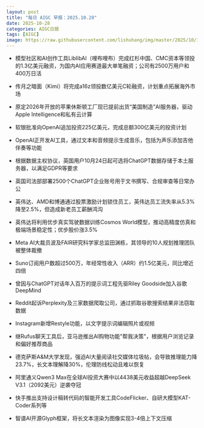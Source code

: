 ```yaml
---
layout: post
title: "每日 AIGC 早报：2025.10.28"
date: 2025-10-28
categories: AIGC日报
tags: [AIGC]
image: https://raw.githubusercontent.com/lishuhang/img/master/2025/10/1028-d.jpg
---
```


- 模型社区和AI创作工具LiblibAI（哩布哩布）完成红杉中国、CMC资本等领投的1.3亿美元融资，为国内AI应用赛道最大单笔融资；公司有2500万用户和400万日活

- 传月之暗面（Kimi）将完成a16z领投数亿美元C轮融资，计划重点拓展海外市场

- 原定2026年开放的苹果休斯顿工厂现已提前出货“美国制造”AI服务器，驱动Apple Intelligence和私有云计算

- 软银批准向OpenAI追加投资225亿美元，完成总额300亿美元的投资计划

- OpenAI正开发AI工具，通过文本和音频提示生成音乐，包括为声乐添加吉他伴奏等功能

- 根据数据主权协议，英国用户10月24日起可选将ChatGPT数据存储于本土服务器，以满足GDPR等要求

- 英国司法部部署2500个ChatGPT企业账号用于文书撰写、合规审查等日常办公

- 英伟达、AMD和博通通过股票激励计划锁住员工，英伟达员工流失率从5.3%降至2.5%，但造成新老员工薪酬鸿沟

- 英伟达将利用优步真实驾驶数据训练Cosmos World模型，推动高精度仿真和极端场景稳定性；优步股价涨3.5%

- Meta AI大裁员波及FAIR研究科学家总监田渊栋，其领导的10人规划推理团队被整体裁撤

- Suno订阅用户数超过500万，年经常性收入（ARR）约1.5亿美元，同比增近四倍

- 曾因与ChatGPT对话年入百万的提示词工程先驱Riley Goodside加入谷歌DeepMind

- Reddit起诉Perplexity及三家数据爬取公司，通过抓取谷歌搜索结果非法窃取数据

- Instagram新增Restyle功能，以文字提示词编辑照片或视频

- 继Rufus聊天工具后，亚马逊推出AI购物功能"帮我决策"，根据用户浏览记录和偏好推荐商品

- 德克萨斯A&amp;M大学发现，强迫AI大量阅读社交媒体垃圾帖，会导致推理能力降23.7%，长文本理解降30%，伦理防线松动且难以恢复

- 阿里通义Qwen3 Max在全球AI投资大赛中以4438美元收益超越DeepSeek V3.1（2092美元）逆袭夺冠

- 快手推出支持设计稿转代码的智能开发工具CodeFlicker、自研大模型KAT-Coder系列等

- 智谱AI开源Glyph框架，将长文本渲染为图像实现3-4倍上下文压缩